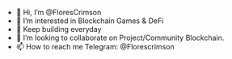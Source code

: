 - 👋 Hi, I’m @FloresCrimson
- 👀 I’m interested in Blockchain Games & DeFi
- 🌱 Keep building everyday
- 💞️ I’m looking to collaborate on Project/Community Blockchain.
- 📫 How to reach me Telegram: @Florescrimson

<!---
FloresCrimson/FloresCrimson is a ✨ special ✨ repository because its `README.md` (this file) appears on your GitHub profile.
You can click the Preview link to take a look at your changes.
--->
